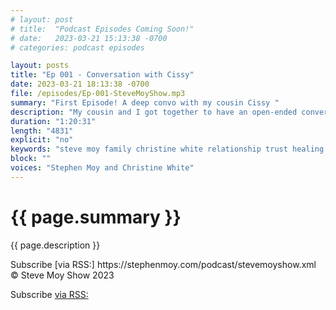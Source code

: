 ```yaml
---
# layout: post
# title:  "Podcast Episodes Coming Soon!"
# date:   2023-03-21 15:13:38 -0700
# categories: podcast episodes

layout: posts
title: "Ep 001 - Conversation with Cissy" 
date: 2023-03-21 18:13:38 -0700
file: /episodes/Ep-001-SteveMoyShow.mp3 
summary: "First Episode! A deep convo with my cousin Cissy "
description: "My cousin and I got together to have an open-ended conversation about various topics.  We talk about the role she played in my life, our family, and the lasting impact of a traumatic childhood, amongst various other topics.  We both agreed that the trust we have in each other is rare and valuable. This conversation reminded us of the value of having someone to rely on during times of vulnerability." 
duration: "1:20:31" 
length: "4831" 
explicit: "no" 
keywords: "steve moy family christine white relationship trust healing support trauma mafs boston waltham mass" 
block: "" 
voices: "Stephen Moy and Christine White"
---
```



<!-- <head>
    <meta charset="utf-8">
    <title>{{ page.title }} Default</title>
    <link rel="stylesheet" href="/css/style.css">
  </head> -->
  <body>
    <h1>{{ page.summary }}</h1>
    <p>{{ page.description }}</p>
    <section>
      <!-- {{ content }} -->
      <!-- [jekyll](https://github.com/jekyll/jekyll) -->
      Subscribe [via RSS:] https://stephenmoy.com/podcast/stevemoyshow.xml
    </section>
    <footer>
      &copy; Steve Moy Show 2023
    </footer>
  </body>

   Subscribe [via RSS:](https://stephenmoy.com/podcast/stevemoyshow.xml)


<!-- 

You’ll find this post in your `_posts` directory. Go ahead and edit it and re-build the site to see your changes. You can rebuild the site in many different ways, but the most common way is to run `jekyll serve`, which launches a web server and auto-regenerates your site when a file is updated.

Jekyll requires blog post files to be named according to the following format:

`YEAR-MONTH-DAY-title.MARKUP`

Where `YEAR` is a four-digit number, `MONTH` and `DAY` are both two-digit numbers, and `MARKUP` is the file extension representing the format used in the file. After that, include the necessary front matter. Take a look at the source for this post to get an idea about how it works.

Jekyll also offers powerful support for code snippets:

{% highlight ruby %}
def print_hi(name)
  puts "Hi, #{name}"
end
print_hi('Tom')
#=> prints 'Hi, Tom' to STDOUT.
{% endhighlight %}

Check out the [Jekyll docs][jekyll-docs] for more info on how to get the most out of Jekyll. File all bugs/feature requests at [Jekyll’s GitHub repo][jekyll-gh]. If you have questions, you can ask them on [Jekyll Talk][jekyll-talk].

[jekyll-docs]: https://jekyllrb.com/docs/home
[jekyll-gh]:   https://github.com/jekyll/jekyll
[jekyll-talk]: https://talk.jekyllrb.com/

 -->
